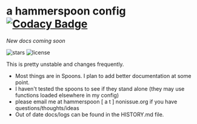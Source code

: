 # a hammerspoon config [![Codacy Badge](https://app.codacy.com/project/badge/Grade/4a20bdc0897f4991a8697d4b4a467da5)](https://www.codacy.com/gh/nonissue/hammerspoon/dashboard?utm_source=github.com&amp;utm_medium=referral&amp;utm_content=nonissue/hammerspoon&amp;utm_campaign=Badge_Grade)

*New docs coming soon*

![stars](https://img.shields.io/github/stars/nonissue/hammerspoon?style=for-the-badge) ![license](https://img.shields.io/github/license/nonissue/hammerspoon?style=for-the-badge)

This is pretty unstable and changes frequently. 

* Most things are in Spoons. I plan to add better documentation at some point.
* I haven't tested the spoons to see if they stand alone (they may use functions loaded elsewhere in my config)
* please email me at hammerspoon [ a t ] nonissue.org if you have questions/thoughts/ideas
* Out of date docs/logs can be found in the HISTORY.md file.
